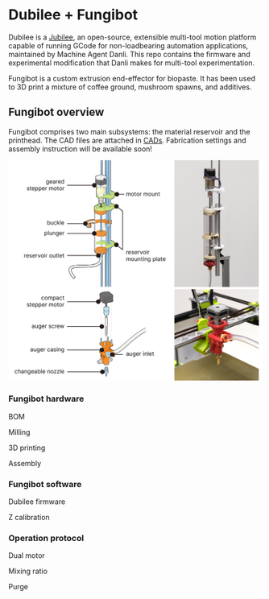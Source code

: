 # Dubilee + Fungibot

Dubilee is a [Jubilee](https://jubilee3d.com/index.php?title=Main_Page), an open-source, extensible multi-tool motion platform capable of running GCode for non-loadbearing automation applications, maintained by Machine Agent Danli. This repo contains the firmware and experimental modification that Danli makes for multi-tool experimentation.

Fungibot is a custom extrusion end-effector for biopaste. It has been used to 3D print a mixture of coffee ground, mushroom spawns, and additives.


## Fungibot overview

Fungibot comprises two main subsystems: the material reservoir and the printhead. The CAD files are attached in [CADs](./CADs). Fabrication settings and assembly instruction will be available soon!

![Fungibot_system](./images/fungibot.jpg)

### Fungibot hardware

BOM

Milling

3D printing

Assembly

### Fungibot software

Dubilee firmware

Z calibration

### Operation protocol

Dual motor

Mixing ratio

Purge